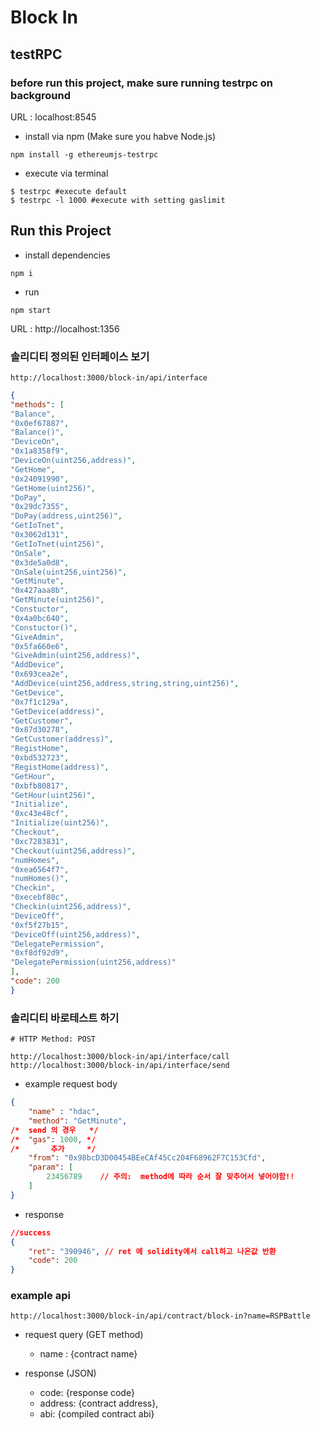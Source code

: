 # Block In
## testRPC
### before run this project, make sure running testrpc on background 
URL : localhost:8545
- install via npm (Make sure you habve Node.js)

``` shell
npm install -g ethereumjs-testrpc
```
- execute via terminal
``` shell
$ testrpc #execute default
$ testrpc -l 1000 #execute with setting gaslimit
```

## Run this Project
- install dependencies
``` shell
npm i
```

- run
``` shell
npm start
```

URL : http://localhost:1356

### 솔리디티 정의된 인터페이스 보기
``` shell
http://localhost:3000/block-in/api/interface
```

``` json
{
"methods": [
"Balance",
"0x0ef67887",
"Balance()",
"DeviceOn",
"0x1a8358f9",
"DeviceOn(uint256,address)",
"GetHome",
"0x24091990",
"GetHome(uint256)",
"DoPay",
"0x29dc7355",
"DoPay(address,uint256)",
"GetIoTnet",
"0x3062d131",
"GetIoTnet(uint256)",
"OnSale",
"0x3de5a0d8",
"OnSale(uint256,uint256)",
"GetMinute",
"0x427aaa8b",
"GetMinute(uint256)",
"Constuctor",
"0x4a0bc640",
"Constuctor()",
"GiveAdmin",
"0x5fa660e6",
"GiveAdmin(uint256,address)",
"AddDevice",
"0x693cea2e",
"AddDevice(uint256,address,string,string,uint256)",
"GetDevice",
"0x7f1c129a",
"GetDevice(address)",
"GetCustomer",
"0x87d30278",
"GetCustomer(address)",
"RegistHome",
"0xbd532723",
"RegistHome(address)",
"GetHour",
"0xbfb80817",
"GetHour(uint256)",
"Initialize",
"0xc43e48cf",
"Initialize(uint256)",
"Checkout",
"0xc7283831",
"Checkout(uint256,address)",
"numHomes",
"0xea6564f7",
"numHomes()",
"Checkin",
"0xecebf80c",
"Checkin(uint256,address)",
"DeviceOff",
"0xf5f27b15",
"DeviceOff(uint256,address)",
"DelegatePermission",
"0xf8df92d9",
"DelegatePermission(uint256,address)"
],
"code": 200
}
```
### 솔리디티 바로테스트 하기
``` shell
# HTTP Method: POST 

http://localhost:3000/block-in/api/interface/call
http://localhost:3000/block-in/api/interface/send
```

- example request body
``` json
{
    "name" : "hdac",
    "method": "GetMinute",
/*  send 의 경우   */ 
/*  "gas": 1000, */
/*       추가     */
    "from": "0x98bcD3D00454BEeCAf45Cc204F68962F7C153Cfd",
    "param": [
        23456789    // 주의:  method에 따라 순서 잘 맞추어서 넣어야함!!
    ]
}
```
- response 
``` json
//success
{
    "ret": "390946", // ret 에 solidity에서 call하고 나온값 반환
    "code": 200
}
```




### example api
```
http://localhost:3000/block-in/api/contract/block-in?name=RSPBattle
```

- request query (GET method)
    - name : {contract name}

- response (JSON)
    - code: {response code}
    - address: {contract address},
    - abi: {compiled contract abi}